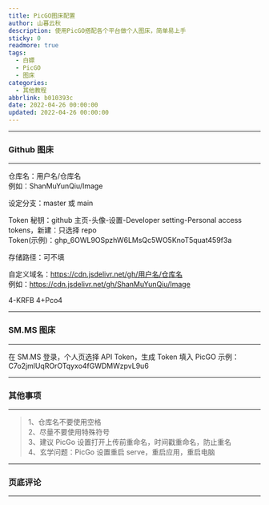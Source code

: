 ```yaml
---
title: PicGO图床配置
author: 山暮云秋
description: 使用PicGO搭配各个平台做个人图床，简单易上手
sticky: 0
readmore: true
tags:
  - 白嫖
  - PicGO
  - 图床
categories:
  - 其他教程
abbrlink: b010393c
date: 2022-04-26 00:00:00
updated: 2022-04-26 00:00:00
---
```


---

### **Github 图床**

---

仓库名：用户名/仓库名  
例如：ShanMuYunQiu/Image

设定分支：master 或 main

Token 秘钥：github 主页-头像-设置-Developer setting-Personal access tokens，新建：只选择 repo  
Token(示例)：ghp_6OWL9OSpzhW6LMsQc5WO5KnoT5quat459f3a

<!-- more -->

存储路径：可不填

自定义域名：https://cdn.jsdelivr.net/gh/用户名/仓库名  
例如：https://cdn.jsdelivr.net/gh/ShanMuYunQiu/Image

4-KRFB
4+Pco4

---

### **SM.MS 图床**

---

在 SM.MS 登录，个人页选择 API Token，生成 Token 填入 PicGO
示例：C7o2jmlUqROrOTqyxo4fGWDMWzpvL9u6

---

### **其他事项**

---

<div class="danger">

> 1、仓库名不要使用空格  
> 2、尽量不要使用特殊符号  
> 3、建议 PicGo 设置打开上传前重命名，时间戳重命名，防止重名  
> 4、玄学问题：PicGo 设置重启 serve，重启应用，重启电脑

</div>

---

### **页底评论**

---
